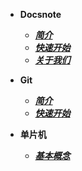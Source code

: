 - **Docsnote**

    * [***简介***](/README.md)
    * [***快速开始***](/zh-cn/Quickly.md)
    * [***关于我们***](/zh-cn/About.md)

- **Git**

    * [***简介***](/zh-cn/Git/README.md)
    * [***快速开始***](/zh-cn/Git/Quackly.md)

- **单片机**

    * [***基本概念***](/zh-cn/SCM/README.md)